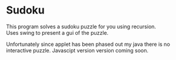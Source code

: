 # Sudoku

This program solves a sudoku puzzle for you using recursion.  
Uses swing to present a gui of the puzzle.  

Unfortunately since applet has been phased out my java there is no interactive
puzzle.  Javascipt version version coming soon. 
